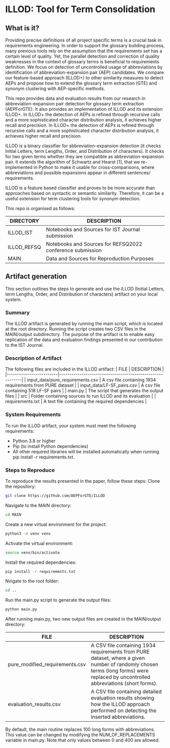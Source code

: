 # ILLOD: Tool for Term Consolidation

## What is it?
Providing precise definitions of all project specific terms is a crucial task in requirements engineering. In order to support the glossary building process, many previous tools rely on the assumption that the requirements set has a certain level of quality. Yet, the parallel detection and correction of quality weaknesses in the context of glossary terms is beneficial to requirements definition. We focus on detection of uncontrolled usage of abbreviations by identification of abbreviation-expansion pair (AEP) candidates. We compare our feature-based approach (ILLOD+) to other similarity measures to detect AEPs and propose how to extend the glossary term extraction (GTE) and synonym clustering with AEP-specific methods.

This repo provides data and evaluation results from our research in abbreviation-expansion pair detection for glossary term extraction (AEPForGTE). It also provides an implementation of ILLOD and its extension ILLOD+. In ILLOD+ the detection of AEPs is refined through recursive calls and a more sophisticated character distribution analysis, it achieves higher recall and precision. In ILLOD+ the detection of AEPs is refined through recursive calls and a more sophisticated character distribution analysis, it achieves higher recall and precision.

ILLOD is a binary classifier for abbreviation-expansion detection (it checks Initial Letters, term Lengths, Order, and Distribution of characters). It checks for two given terms whether they are compatible as abbreviation-expansion pair. It extends the algorithm of Schwartz and Hearst [1], that we re-implemented in Python to make it usable for cross-comparisons, where abbreviations and possible expansions appear in different sentences/ requirements.

ILLOD is a feature based classifier and proves to be more accurate than approaches based on syntactic or semantic similarity. Therefore, it can be a useful extension for term clustering tools for synonym detection.

This repo is organised as follows:

| DIRECTORY | DESCRIPTION |
| ------ | ------ |
| ILLOD_IST | Notebooks and Sources for IST Journal submission |
| ILLOD_REFSQ | Notebooks and Sources for REFSQ2022 conference submission |
| MAIN | Data and Sources for Reproduction Purposes |

## Artifact generation
This section outlines the steps to generate and use the ILLOD (Initial Letters, term Lengths, Order, and Distribution of characters) artifact on your local system.

### Summary
The ILLOD artifact is generated by running the main script, which is located at the root directory. Running the script creates two CSV files in the MAIN/output subdirectory. The purpose of the artifact is to enable easy replication of the data and evaluation findings presented in our contribution to the IST Journal.

### Description of Artifact
The following files are included in the ILLOD artifact:
| FILE                    | DESCRIPTION                                               |
|-------------------------|-----------------------------------------------------------|
| input_data/pure_requirements.csv | A csv file containing 1934 requirements from PURE dataset |
| input_data/LF-SF_pairs.csv | A csv file containing 518 LF-SF pairs                     |
| main&#46;py             | The script that generates the output files                |
| src                     | Folder containing sources to run ILLOD and its evaluation |
| requirements.txt        | A text file containing the required dependencies          |

### System Requirements
To run the ILLOD artifact, your system must meet the following requirements:
- Python 3.8 or higher
- Pip (to install Python dependencies)
- All other required libraries will be installed automatically when running pip install -r requirements.txt.


### Steps to Reproduce
To reproduce the results presented in the paper, follow these steps:
Clone the repository:
```sh
git clone https://github.com/AEPForGTE/ILLOD
```
Navigate to the MAIN directory:
```sh
cd MAIN
```

Create a new virtual environment for the project:
```sh
python3 -m venv venv
```

Activate the virtual environment:
```sh
source venv/bin/activate
```

Install the required dependencies:
```sh
pip install -r requirements.txt
```

Nvigate to the root folder:
```sh
cd ..
```

Run the main&#46;py script to generate the output files:
```sh
python main.py
```

After running main&#46;py, two new output files are created in the MAIN/output directory:

| FILE | DESCRIPTION |
| ------ | ------ |
| pure_modified_requirements.csv | A CSV file containing 1934 requirements from PURE dataset, where a given number of randomly chosen terms (long forms) were replaced by uncontrolled abbreviations (short forms).|
| evaluation_results.csv | A CSV file containing detailed evaluation results showing how the ILLOD approach performed on detecting the inserted abbreviations.|

By default, the main routine replaces 100 long forms with abbreviations. This value can be changed by modifying the NUM_OF_REPLACEMENTS variable in main&#46;py. Note that only values between 0 and 400 are allowed. 
